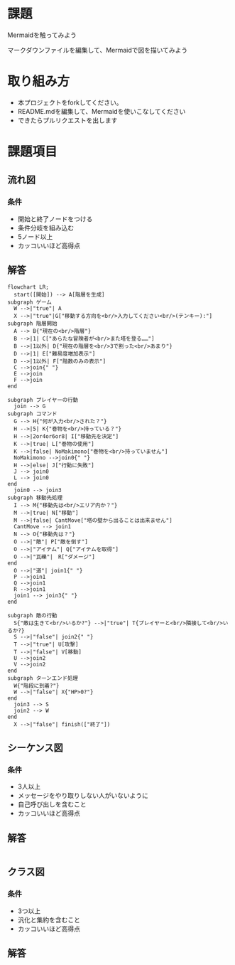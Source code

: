 # 課題
Mermaidを触ってみよう

マークダウンファイルを編集して、Mermaidで図を描いてみよう

# 取り組み方
* 本プロジェクトをforkしてください。
* README.mdを編集して、Mermaidを使いこなしてください
* できたらプルリクエストを出します

# 課題項目
## 流れ図
### 条件
- 開始と終了ノードをつける
- 条件分岐を組み込む
- 5ノード以上
- カッコいいほど高得点

## 解答
```mermaid
flowchart LR;
  start([開始]) --> A[階層を生成]
subgraph ゲーム
  W -->|"true"| A
  X -->|"true"|G["移動する方向を<br/>入力してください<br/>(テンキー):"]
subgraph 階層開始
  A --> B{"現在の<br/>階層"}
  B -->|1| C["あらたな冒険者が<br/>また塔を登る……"]
  B -->|1以外| D{"現在の階層を<br/>3で割った<br/>あまり"}
  D -->|1| E["難易度増加表示"]
  D -->|1以外| F["階数のみの表示"]
  C -->join{" "}
  E -->join
  F -->join
end

subgraph プレイヤーの行動
  join --> G
subgraph コマンド
  G --> H{"何が入力<br/>された？"}
  H -->|5| K{"巻物を<br/>持っている？"}
  H -->|2or4or6or8| I["移動先を決定"]
  K -->|true| L["巻物の使用"]
  K -->|false| NoMakimono["巻物を<br/>持っていません"]
  NoMakimono -->join0{" "}
  H -->|else| J["行動に失敗"]
  J --> join0
  L --> join0
end
  join0 --> join3
subgraph 移動先処理
  I --> M{"移動先は<br/>エリア内か？"}
  M -->|true| N["移動"]
  M -->|false| CantMove["塔の壁から出ることは出来ません"]
  CantMove --> join1
  N --> O{"移動先は？"}
  O -->|"敵"| P["敵を倒す"]
  O -->|"アイテム"| Q["アイテムを取得"]
  O -->|"瓦礫"|　R["ダメージ"]
end
  O -->|"道"| join1{" "}
  P -->join1
  Q -->join1
  R -->join1
  join1 --> join3{" "}
end

subgraph 敵の行動
  S{"敵は生きて<br/>いるか?"} -->|"true"| T{プレイヤーと<br/>隣接して<br/>いるか?}
  S -->|"false"| join2{" "}
  T -->|"true"| U[攻撃]
  T -->|"false"| V[移動]
  U -->join2
  V -->join2
end
subgraph ターンエンド処理
  W{"階段に到着?"}
  W -->|"false"| X{"HP>0?"}
end
  join3 --> S
  join2 --> W
end
  X -->|"false"| finish(["終了"])
```

## シーケンス図
### 条件
- 3人以上
- メッセージをやり取りしない人がいないように
- 自己呼び出しを含むこと
- カッコいいほど高得点

## 解答
```mermaid
```

## クラス図

### 条件
- 3つ以上
- 汎化と集約を含むこと
- カッコいいほど高得点

## 解答
